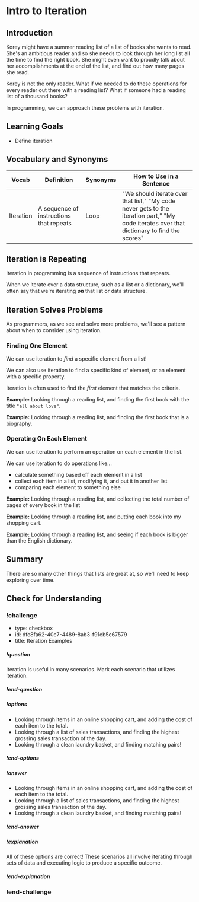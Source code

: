# Intro to Iteration

## Introduction

Korey might have a summer reading list of a list of books she wants to read. She's an ambitious reader and so she needs to look through her long list all the time to find the right book. She might even want to proudly talk about her accomplishments at the end of the list, and find out how many pages she read.

Korey is not the only reader. What if we needed to do these operations for every reader out there with a reading list? What if someone had a reading list of a thousand books?

In programming, we can approach these problems with iteration.

## Learning Goals

- Define iteration

## Vocabulary and Synonyms

| Vocab     | Definition                              | Synonyms | How to Use in a Sentence                                                                                                                   |
| --------- | --------------------------------------- | -------- | ------------------------------------------------------------------------------------------------------------------------------------------ |
| Iteration | A sequence of instructions that repeats | Loop     | "We should iterate over that list," "My code never gets to the iteration part," "My code iterates over that dictionary to find the scores" |

## Iteration is Repeating

Iteration in programming is a sequence of instructions that repeats.

When we iterate over a data structure, such as a list or a dictionary, we'll often say that we're iterating _**on**_ that list or data structure.

## Iteration Solves Problems

As programmers, as we see and solve more problems, we'll see a pattern about when to consider using iteration.

### Finding One Element

We can use iteration to _find_ a specific element from a list!

We can also use iteration to find a specific kind of element, or an element with a specific property.

Iteration is often used to find the _first_ element that matches the criteria.

**Example:** Looking through a reading list, and finding the first book with the title `"all about love"`.

**Example:** Looking through a reading list, and finding the first book that is a biography.

### Operating On Each Element

We can use iteration to perform an operation on each element in the list.

We can use iteration to do operations like...

- calculate something based off each element in a list
- collect each item in a list, modifying it, and put it in another list
- comparing each element to something else

**Example:** Looking through a reading list, and collecting the total number of pages of every book in the list

**Example:** Looking through a reading list, and putting each book into my shopping cart.

**Example:** Looking through a reading list, and seeing if each book is bigger than the English dictionary.

## Summary

There are so many other things that lists are great at, so we'll need to keep exploring over time.

## Check for Understanding

<!-- Question 1 -->

<!-- prettier-ignore-start -->
### !challenge
* type: checkbox
* id: dfc8fa62-40c7-4489-8ab3-f91eb5c67579
* title: Iteration Examples
##### !question
Iteration is useful in many scenarios. Mark each scenario that utilizes iteration.
##### !end-question

##### !options
* Looking through items in an online shopping cart, and adding the cost of each item to the total. 
* Looking through a list of sales transactions, and finding the highest grossing sales transaction of the day.
* Looking through a clean laundry basket, and finding matching pairs!
##### !end-options

##### !answer
* Looking through items in an online shopping cart, and adding the cost of each item to the total. 
* Looking through a list of sales transactions, and finding the highest grossing sales transaction of the day.
* Looking through a clean laundry basket, and finding matching pairs!
##### !end-answer

##### !explanation
All of these options are correct! These scenarios all involve iterating through sets of data and executing logic to produce a specific outcome.
##### !end-explanation

### !end-challenge
<!-- prettier-ignore-end -->
